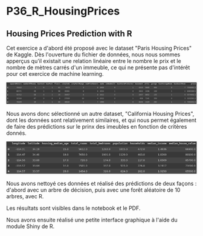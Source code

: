 # P36_R_HousingPrices

## Housing Prices Prediction with R

Cet exercice a d'abord été proposé avec le dataset "Paris Housing Prices" de Kaggle. 
Dès l'ouverture du fichier de données, nous nous sommes apperçus qu'il existait une relation linéaire entre le nombre le prix et le nombre de mètres carrés d'un immeuble, ce qui ne présente pas d'intérêt pour cet exercice de machine learning. 

![paris](images/parisdf.png)

Nous avons donc sélectionné un autre dataset, "California Housing Prices", dont les données sont relativement similaires, et qui nous permet également de faire des prédictions sur le prinx des imeubles en fonction de critères donnés.


![calif](images/californiadf.png)

Nous avons nettoyé ces données et réalisé des prédictions de deux façons : d'abord avec un arbre de décision, puis avec une forêt aléatoire de 10 arbres, avec R. 

Les résultats sont visibles dans le notebook et le PDF.

Nous avons ensuite réalisé une petite interface graphique à l'aide du module Shiny de R.
